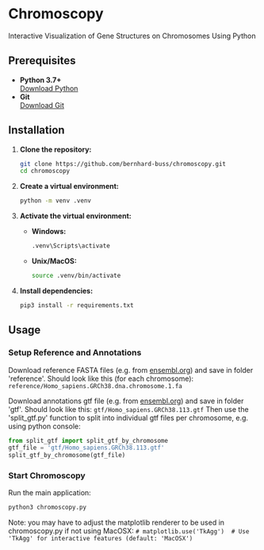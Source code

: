 # Chromoscopy

Interactive Visualization of Gene Structures on Chromosomes Using Python

## Prerequisites

- **Python 3.7+**  
  [Download Python](https://www.python.org/downloads/)
- **Git**  
  [Download Git](https://git-scm.com/downloads)

## Installation

1. **Clone the repository:**

   ```bash
   git clone https://github.com/bernhard-buss/chromoscopy.git
   cd chromoscopy
   ```

2. **Create a virtual environment:**

   ```bash
   python -m venv .venv
   ```

3. **Activate the virtual environment:**

   - **Windows:**

     ```bash
     .venv\Scripts\activate
     ```

   - **Unix/MacOS:**

     ```bash
     source .venv/bin/activate
     ```

4. **Install dependencies:**

   ```bash
   pip3 install -r requirements.txt
   ```

## Usage

### Setup Reference and Annotations

Download reference FASTA files (e.g. from [ensembl.org](https://www.ensembl.org/Homo_sapiens/Info/Index)) and save in folder 'reference'.
Should look like this (for each chromosome):
`reference/Homo_sapiens.GRCh38.dna.chromosome.1.fa`

Download annotations gtf file (e.g. from [ensembl.org](https://www.ensembl.org/Homo_sapiens/Info/Index)) and save in folder 'gtf'.
Should look like this:
`gtf/Homo_sapiens.GRCh38.113.gtf`
Then use the 'split_gtf.py' function to split into individual gtf files per chromosome, e.g. using python console:

```python
from split_gtf import split_gtf_by_chromosome
gtf_file = 'gtf/Homo_sapiens.GRCh38.113.gtf'
split_gtf_by_chromosome(gtf_file)
```

### Start Chromoscopy

Run the main application:

```bash
python3 chromoscopy.py
```

Note: you may have to adjust the matplotlib renderer to be used in chromoscopy.py if not using MacOSX:
`# matplotlib.use('TkAgg')  # Use 'TkAgg' for interactive features (default: 'MacOSX')`
